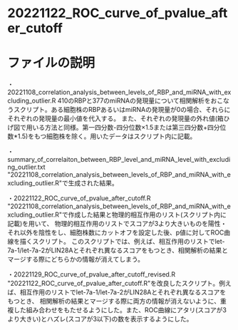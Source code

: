 # 20221122_ROC_curve_of_pvalue_after_cutoff

# ファイルの説明

・20221108_correlation_analysis_between_levels_of_RBP_and_miRNA_with_excluding_outlier.R
410のRBPと377のmiRNAの発現量について相関解析をおこなうスクリプト。ある細胞株のRBPあるいはmiRNAの発現量が0の場合、それらにそれぞれの発現量の最小値を代入する。
また、それぞれの発現量の外れ値(箱ひげ図で用いる方法と同様。第一四分数-四分位数×1.5または第三四分数+四分位数*1.5)をもつ細胞株を除く。用いたデータはスクリプト内に記載。

・summary_of_correlaiton_between_RBP_level_and_miRNA_level_with_excluding_outlier.txt
"20221108_correlation_analysis_between_levels_of_RBP_and_miRNA_with_excluding_outlier.R"で生成された結果。

・20221122_ROC_curve_of_pvalue_after_cutoff.R
"20221108_correlation_analysis_between_levels_of_RBP_and_miRNA_with_excluding_outlier.R"で作成した結果と物理的相互作用のリスト(スクリプト内に記載)を用いて、
物理的相互作用のリストでスコアが3より大きいものを陽性・それ以外を陰性をし、細胞株数にカットオフを設定した後、p値に対してROC曲線を描くスクリプト。
このスクリプトでは、例えば、相互作用のリストでlet-7a-1/let-7a-2がLIN28Aとそれぞれ異なるスコアをもつとき、相関解析の結果とマージする際にどちらかの情報が消えてしまう。

・20221129_ROC_curve_of_pvalue_after_cutoff_revised.R
"20221122_ROC_curve_of_pvalue_after_cutoff.R"を改良したスクリプト。例えば、相互作用のリストでlet-7a-1/let-7a-2がLIN28Aとそれぞれ異なるスコアをもつとき、
相関解析の結果とマージする際に両方の情報が消えないように、重複した組み合わせをもたせるようにした。また、ROC曲線にアタリ(スコアが3より大きい)とハズレ(スコアが3以下)の数を表示するようにした。

